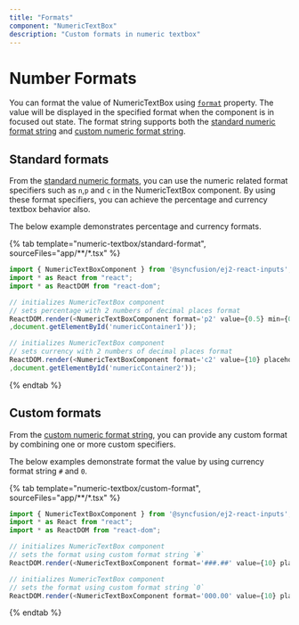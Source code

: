 ```yaml
---
title: "Formats"
component: "NumericTextBox"
description: "Custom formats in numeric textbox"
---
```


# Number Formats

You can format the value of NumericTextBox using [`format`](../api/numerictextbox#format) property.
The value will be displayed in the specified format when the component is in focused out state. The format string
supports both the [standard numeric format string](../common/internationalization#number-formatter-and-parser/)
and [custom numeric format string](../common/internationalization#custom-number-formatting-and-parsing/).

## Standard formats

From the [standard numeric formats](../common/internationalization#number-formatter-and-parser/), you can use the numeric related
format specifiers such as `n`,`p` and `c` in the NumericTextBox component. By using these format specifiers, you can achieve the percentage
and currency textbox behavior also.

The below example demonstrates percentage and currency formats.

{% tab template="numeric-textbox/standard-format", sourceFiles="app/**/*.tsx" %}

```typescript
import { NumericTextBoxComponent } from '@syncfusion/ej2-react-inputs';
import * as React from "react";
import * as ReactDOM from "react-dom";

// initializes NumericTextBox component
// sets percentage with 2 numbers of decimal places format
ReactDOM.render(<NumericTextBoxComponent format='p2' value={0.5} min={0} max={1} step={0.01} placeholder='Percentage format' floatLabelType='Auto' />
,document.getElementById('numericContainer1'));

// initializes NumericTextBox component
// sets currency with 2 numbers of decimal places format
ReactDOM.render(<NumericTextBoxComponent format='c2' value={10} placeholder='Currency format' floatLabelType='Auto' />
,document.getElementById('numericContainer2'));

```

{% endtab %}

## Custom formats

From the [custom numeric format string](../common/internationalization#custom-number-formatting-and-parsing/), you can provide any custom format by
combining one or more custom specifiers.

The below examples demonstrate format the value by using currency format string `#` and `0`.

{% tab template="numeric-textbox/custom-format", sourceFiles="app/**/*.tsx" %}

```typescript
import { NumericTextBoxComponent } from '@syncfusion/ej2-react-inputs';
import * as React from "react";
import * as ReactDOM from "react-dom";

// initializes NumericTextBox component
// sets the format using custom format string `#`
ReactDOM.render(<NumericTextBoxComponent format='###.##' value={10} placeholder='Custom format string #' floatLabelType='Auto'  />, document.getElementById('numericContainer1'));

// initializes NumericTextBox component
// sets the format using custom format string `0`
ReactDOM.render(<NumericTextBoxComponent format='000.00' value={10} placeholder='Custom format string 0' floatLabelType='Auto' />, document.getElementById('numericContainer2'));

```

{% endtab %}